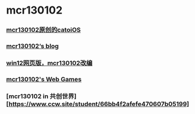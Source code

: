 # mcr130102
### [mcr130102原创的catoiOS](/catoiOS)
### [mcr130102‘s blog](https://cnblogs.com/mcr130102)
### [win12网页版，mcr130102改编](https://mcr130102oier.github.io/win12/)
### [mcr130102's Web Games](https://mcr130102oier.github.io/games/)
### [mcr130102 in 共创世界][https://www.ccw.site/student/66bb4f2afefe470607b05199]
